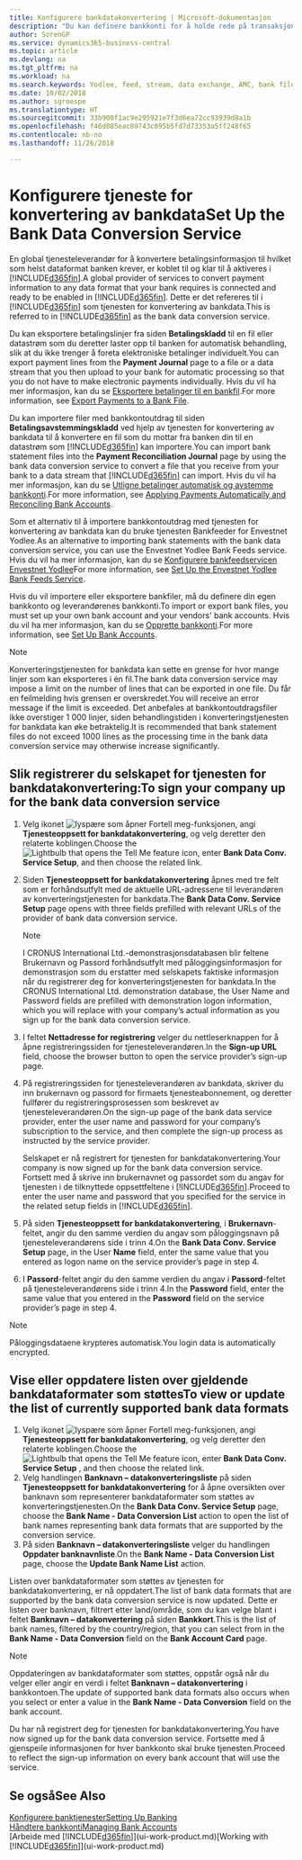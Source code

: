 ```yaml
---
title: Konfigurere bankdatakonvertering | Microsoft-dokumentasjon
description: "Du kan definere bankkonti for å holde rede på transaksjoner og importere eller eksportere bankfeeder, for eksempel Yodlee."
author: SorenGP
ms.service: dynamics365-business-central
ms.topic: article
ms.devlang: na
ms.tgt_pltfrm: na
ms.workload: na
ms.search.keywords: Yodlee, feed, stream, data exchange, AMC, bank file import, bank file export, re-export, bank transfer, AMC, bank data conversion service, funds transfer
ms.date: 10/02/2018
ms.author: sgroespe
ms.translationtype: HT
ms.sourcegitcommit: 33b900f1ac9e295921e7f3d6ea72cc93939d8a1b
ms.openlocfilehash: f46d085eac89743c095b5fd7d73353a5ff248f65
ms.contentlocale: nb-no
ms.lasthandoff: 11/26/2018

---
```

# <a name="set-up-the-bank-data-conversion-service"></a><span data-ttu-id="e1c11-103">Konfigurere tjeneste for konvertering av bankdata</span><span class="sxs-lookup"><span data-stu-id="e1c11-103">Set Up the Bank Data Conversion Service</span></span>
<span data-ttu-id="e1c11-104">En global tjenesteleverandør for å konvertere betalingsinformasjon til hvilket som helst dataformat banken krever, er koblet til og klar til å aktiveres i [!INCLUDE[d365fin](includes/d365fin_md.md)].</span><span class="sxs-lookup"><span data-stu-id="e1c11-104">A global provider of services to convert payment information to any data format that your bank requires is connected and ready to be enabled in [!INCLUDE[d365fin](includes/d365fin_md.md)].</span></span> <span data-ttu-id="e1c11-105">Dette er det refereres til i [!INCLUDE[d365fin](includes/d365fin_md.md)] som tjenesten for konvertering av bankdata.</span><span class="sxs-lookup"><span data-stu-id="e1c11-105">This is referred to in [!INCLUDE[d365fin](includes/d365fin_md.md)] as the bank data conversion service.</span></span>

<span data-ttu-id="e1c11-106">Du kan eksportere betalingslinjer fra siden **Betalingskladd** til en fil eller datastrøm som du deretter laster opp til banken for automatisk behandling, slik at du ikke trenger å foreta elektroniske betalinger individuelt.</span><span class="sxs-lookup"><span data-stu-id="e1c11-106">You can export payment lines from the **Payment Journal** page to a file or a data stream that you then upload to your bank for automatic processing so that you do not have to make electronic payments individually.</span></span> <span data-ttu-id="e1c11-107">Hvis du vil ha mer informasjon, kan du se [Eksportere betalinger til en bankfil](payables-how-export-payments-bank-file.md).</span><span class="sxs-lookup"><span data-stu-id="e1c11-107">For more information, see [Export Payments to a Bank File](payables-how-export-payments-bank-file.md).</span></span>

<span data-ttu-id="e1c11-108">Du kan importere filer med bankkontoutdrag til siden **Betalingsavstemmingskladd** ved hjelp av tjenesten for konvertering av bankdata til å konvertere en fil som du mottar fra banken din til en datastrøm som [!INCLUDE[d365fin](includes/d365fin_md.md)] kan importere.</span><span class="sxs-lookup"><span data-stu-id="e1c11-108">You can import bank statement files into the **Payment Reconciliation Journal** page by using the bank data conversion service to convert a file that you receive from your bank to a data stream that [!INCLUDE[d365fin](includes/d365fin_md.md)] can import.</span></span> <span data-ttu-id="e1c11-109">Hvis du vil ha mer informasjon, kan du se [Utligne betalinger automatisk og avstemme bankkonti](receivables-apply-payments-auto-reconcile-bank-accounts.md).</span><span class="sxs-lookup"><span data-stu-id="e1c11-109">For more information, see [Applying Payments Automatically and Reconciling Bank Accounts](receivables-apply-payments-auto-reconcile-bank-accounts.md).</span></span>

<span data-ttu-id="e1c11-110">Som et alternativ til å importere bankkontoutdrag med tjenesten for konvertering av bankdata kan du bruke tjenesten Bankfeeder for Envestnet Yodlee.</span><span class="sxs-lookup"><span data-stu-id="e1c11-110">As an alternative to importing bank statements with the bank data conversion service, you can use the Envestnet Yodlee Bank Feeds service.</span></span> <span data-ttu-id="e1c11-111">Hvis du vil ha mer informasjon, kan du se [Konfigurere bankfeedservicen Envestnet Yodlee](bank-how-setup-bank-statement-service.md)</span><span class="sxs-lookup"><span data-stu-id="e1c11-111">For more information, see [Set Up the Envestnet Yodlee Bank Feeds Service](bank-how-setup-bank-statement-service.md).</span></span>

<span data-ttu-id="e1c11-112">Hvis du vil importere eller eksportere bankfiler, må du definere din egen bankkonto og leverandørenes bankkonti.</span><span class="sxs-lookup"><span data-stu-id="e1c11-112">To import or export bank files, you must set up your own bank account and your vendors' bank accounts.</span></span> <span data-ttu-id="e1c11-113">Hvis du vil ha mer informasjon, kan du se [Opprette bankkonti](bank-how-setup-bank-accounts.md).</span><span class="sxs-lookup"><span data-stu-id="e1c11-113">For more information, see [Set Up Bank Accounts](bank-how-setup-bank-accounts.md).</span></span>

> [!NOTE]  
>   <span data-ttu-id="e1c11-114">Konverteringstjenesten for bankdata kan sette en grense for hvor mange linjer som kan eksporteres i én fil.</span><span class="sxs-lookup"><span data-stu-id="e1c11-114">The bank data conversion service may impose a limit on the number of lines that can be exported in one file.</span></span> <span data-ttu-id="e1c11-115">Du får en feilmelding hvis grensen er overskredet.</span><span class="sxs-lookup"><span data-stu-id="e1c11-115">You will receive an error message if the limit is exceeded.</span></span> <span data-ttu-id="e1c11-116">Det anbefales at bankkontoutdragsfiler ikke overstiger 1 000 linjer, siden behandlingstiden i konverteringstjenesten for bankdata kan øke betraktelig.</span><span class="sxs-lookup"><span data-stu-id="e1c11-116">It is recommended that bank statement files do not exceed 1000 lines as the processing time in the bank data conversion service may otherwise increase significantly.</span></span>

## <a name="to-sign-your-company-up-for-the-bank-data-conversion-service"></a><span data-ttu-id="e1c11-117">Slik registrerer du selskapet for tjenesten for bankdatakonvertering:</span><span class="sxs-lookup"><span data-stu-id="e1c11-117">To sign your company up for the bank data conversion service</span></span>
1. <span data-ttu-id="e1c11-118">Velg ikonet ![lyspære som åpner Fortell meg-funksjonen](media/ui-search/search_small.png "Fortell hva du vil gjøre"), angi **Tjenesteoppsett for bankdatakonvertering**, og velg deretter den relaterte koblingen.</span><span class="sxs-lookup"><span data-stu-id="e1c11-118">Choose the ![Lightbulb that opens the Tell Me feature](media/ui-search/search_small.png "Tell me what you want to do") icon, enter **Bank Data Conv. Service Setup**, and then choose the related link.</span></span>  
2. <span data-ttu-id="e1c11-119">Siden **Tjenesteoppsett for bankdatakonvertering** åpnes med tre felt som er forhåndsutfylt med de aktuelle URL-adressene til leverandøren av konverteringstjenesten for bankdata.</span><span class="sxs-lookup"><span data-stu-id="e1c11-119">The **Bank Data Conv. Service Setup** page opens with three fields prefilled with relevant URLs of the provider of bank data conversion service.</span></span>

    > [!NOTE]  
    >   <span data-ttu-id="e1c11-120">I CRONUS International Ltd.-demonstrasjonsdatabasen blir feltene Brukernavn og Passord forhåndsutfylt med påloggingsinformasjon for demonstrasjon som du erstatter med selskapets faktiske informasjon når du registrerer deg for konverteringstjenesten for bankdata.</span><span class="sxs-lookup"><span data-stu-id="e1c11-120">In the CRONUS International Ltd. demonstration database, the User Name and Password fields are prefilled with demonstration logon information, which you will replace with your company’s actual information as you sign up for the bank data conversion service.</span></span>
3. <span data-ttu-id="e1c11-121">I feltet **Nettadresse for registrering** velger du nettleserknappen for å åpne registreringssiden for tjenesteleverandøren.</span><span class="sxs-lookup"><span data-stu-id="e1c11-121">In the **Sign-up URL** field, choose the browser button to open the service provider’s sign-up page.</span></span>  
4. <span data-ttu-id="e1c11-122">På registreringssiden for tjenesteleverandøren av bankdata, skriver du inn brukernavn og passord for firmaets tjenesteabonnement, og deretter fullfører du registreringsprosessen som beskrevet av tjenesteleverandøren.</span><span class="sxs-lookup"><span data-stu-id="e1c11-122">On the sign-up page of the bank data service provider, enter the user name and password for your company’s subscription to the service, and then complete the sign-up process as instructed by the service provider.</span></span>

    <span data-ttu-id="e1c11-123">Selskapet er nå registrert for tjenesten for bankdatakonvertering.</span><span class="sxs-lookup"><span data-stu-id="e1c11-123">Your company is now signed up for the bank data conversion service.</span></span> <span data-ttu-id="e1c11-124">Fortsett med å skrive inn brukernavnet og passordet som du angav for tjenesten i de tilknyttede oppsettfeltene i [!INCLUDE[d365fin](includes/d365fin_md.md)].</span><span class="sxs-lookup"><span data-stu-id="e1c11-124">Proceed to enter the user name and password that you specified for the service in the related setup fields in [!INCLUDE[d365fin](includes/d365fin_md.md)].</span></span>

5. <span data-ttu-id="e1c11-125">På siden **Tjenesteoppsett for bankdatakonvertering**, i **Brukernavn**-feltet, angir du den samme verdien du angav som påloggingsnavn på tjenesteleverandørens side i trinn 4.</span><span class="sxs-lookup"><span data-stu-id="e1c11-125">On the **Bank Data Conv. Service Setup** page, in the User **Name** field, enter the same value that you entered as logon name on the service provider’s page in step 4.</span></span>
6. <span data-ttu-id="e1c11-126">I **Passord**-feltet angir du den samme verdien du angav i **Passord**-feltet på tjenesteleverandørens side i trinn 4.</span><span class="sxs-lookup"><span data-stu-id="e1c11-126">In the **Password** field, enter the same value that you entered in the **Password** field on the service provider’s page in step 4.</span></span>

> [!NOTE]  
> <span data-ttu-id="e1c11-127">Påloggingsdataene krypteres automatisk.</span><span class="sxs-lookup"><span data-stu-id="e1c11-127">You login data is automatically encrypted.</span></span>

## <a name="to-view-or-update-the-list-of-currently-supported-bank-data-formats"></a><span data-ttu-id="e1c11-128">Vise eller oppdatere listen over gjeldende bankdataformater som støttes</span><span class="sxs-lookup"><span data-stu-id="e1c11-128">To view or update the list of currently supported bank data formats</span></span>
1. <span data-ttu-id="e1c11-129">Velg ikonet ![lyspære som åpner Fortell meg-funksjonen](media/ui-search/search_small.png "Fortell hva du vil gjøre"), angi **Tjenesteoppsett for bankdatakonvertering**, og velg deretter den relaterte koblingen.</span><span class="sxs-lookup"><span data-stu-id="e1c11-129">Choose the ![Lightbulb that opens the Tell Me feature](media/ui-search/search_small.png "Tell me what you want to do") icon, enter **Bank Data Conv. Service Setup** , and then choose the related link.</span></span>
2. <span data-ttu-id="e1c11-130">Velg handlingen **Banknavn – datakonverteringsliste** på siden **Tjenesteoppsett for bankdatakonvertering** for å åpne oversikten over banknavn som representerer bankdataformater som støttes av konverteringstjenesten.</span><span class="sxs-lookup"><span data-stu-id="e1c11-130">On the **Bank Data Conv. Service Setup** page, choose the **Bank Name - Data Conversion List** action to open the list of bank names representing bank data formats that are supported by the conversion service.</span></span>
3. <span data-ttu-id="e1c11-131">På siden **Banknavn – datakonverteringsliste** velger du handlingen **Oppdater banknavnliste**.</span><span class="sxs-lookup"><span data-stu-id="e1c11-131">On the **Bank Name - Data Conversion List** page, choose the **Update Bank Name List** action.</span></span>

<span data-ttu-id="e1c11-132">Listen over bankdataformater som støttes av tjenesten for bankdatakonvertering, er nå oppdatert.</span><span class="sxs-lookup"><span data-stu-id="e1c11-132">The list of bank data formats that are supported by the bank data conversion service is now updated.</span></span> <span data-ttu-id="e1c11-133">Dette er listen over banknavn, filtrert etter land/område, som du kan velge blant i feltet **Banknavn – datakonvertering** på siden **Bankkort**.</span><span class="sxs-lookup"><span data-stu-id="e1c11-133">This is the list of bank names, filtered by the country/region, that you can select from in the **Bank Name - Data Conversion** field on the **Bank Account Card** page.</span></span>

> [!NOTE]  
>   <span data-ttu-id="e1c11-134">Oppdateringen av bankdataformater som støttes, oppstår også når du velger eller angir en verdi i feltet **Banknavn – datakonvertering** i bankkontoen.</span><span class="sxs-lookup"><span data-stu-id="e1c11-134">The update of supported bank data formats also occurs when you select or enter a value in the **Bank Name - Data Conversion** field on the bank account.</span></span>

<span data-ttu-id="e1c11-135">Du har nå registrert deg for tjenesten for bankdatakonvertering.</span><span class="sxs-lookup"><span data-stu-id="e1c11-135">You have now signed up for the bank data conversion service.</span></span> <span data-ttu-id="e1c11-136">Fortsette med å gjenspeile informasjonen for hver bankkonto skal bruke tjenesten.</span><span class="sxs-lookup"><span data-stu-id="e1c11-136">Proceed to reflect the sign-up information on every bank account that will use the service.</span></span>

## <a name="see-also"></a><span data-ttu-id="e1c11-137">Se også</span><span class="sxs-lookup"><span data-stu-id="e1c11-137">See Also</span></span>
[<span data-ttu-id="e1c11-138">Konfigurere banktjenester</span><span class="sxs-lookup"><span data-stu-id="e1c11-138">Setting Up Banking</span></span>](bank-setup-banking.md)  
[<span data-ttu-id="e1c11-139">Håndtere bankkonti</span><span class="sxs-lookup"><span data-stu-id="e1c11-139">Managing Bank Accounts</span></span>](bank-manage-bank-accounts.md)  
<span data-ttu-id="e1c11-140">[Arbeide med [!INCLUDE[d365fin](includes/d365fin_md.md)]](ui-work-product.md)</span><span class="sxs-lookup"><span data-stu-id="e1c11-140">[Working with [!INCLUDE[d365fin](includes/d365fin_md.md)]](ui-work-product.md)</span></span>

